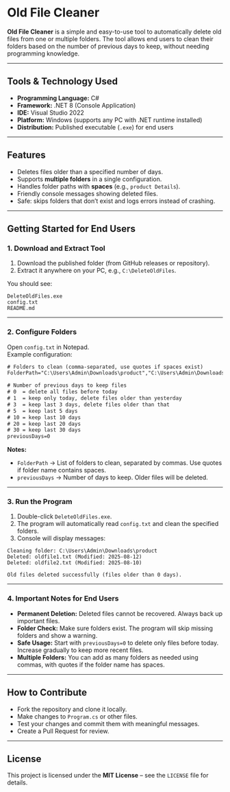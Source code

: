 # Old File Cleaner

**Old File Cleaner** is a simple and easy-to-use tool to automatically delete old files from one or multiple folders. The tool allows end users to clean their folders based on the number of previous days to keep, without needing programming knowledge.

---

## Tools & Technology Used

- **Programming Language:** C#
- **Framework:** .NET 8 (Console Application)
- **IDE:** Visual Studio 2022
- **Platform:** Windows (supports any PC with .NET runtime installed)
- **Distribution:** Published executable (`.exe`) for end users

---

## Features

- Deletes files older than a specified number of days.
- Supports **multiple folders** in a single configuration.
- Handles folder paths with **spaces** (e.g., `product Details`).
- Friendly console messages showing deleted files.
- Safe: skips folders that don’t exist and logs errors instead of crashing.

---

## Getting Started for End Users

### 1. Download and Extract Tool

1. Download the published folder (from GitHub releases or repository).
2. Extract it anywhere on your PC, e.g., `C:\DeleteOldFiles`.

You should see:

```
DeleteOldFiles.exe
config.txt
README.md
```

---

### 2. Configure Folders

Open `config.txt` in Notepad.\
Example configuration:

```txt
# Folders to clean (comma-separated, use quotes if spaces exist)
FolderPath="C:\Users\Admin\Downloads\product","C:\Users\Admin\Downloads\product Details"

# Number of previous days to keep files
# 0  = delete all files before today
# 1  = keep only today, delete files older than yesterday
# 3  = keep last 3 days, delete files older than that
# 5  = keep last 5 days
# 10 = keep last 10 days
# 20 = keep last 20 days
# 30 = keep last 30 days
previousDays=0
```

**Notes:**

- `FolderPath` → List of folders to clean, separated by commas. Use quotes if folder name contains spaces.
- `previousDays` → Number of days to keep. Older files will be deleted.

---

### 3. Run the Program

1. Double-click `DeleteOldFiles.exe`.
2. The program will automatically read `config.txt` and clean the specified folders.
3. Console will display messages:

```
Cleaning folder: C:\Users\Admin\Downloads\product
Deleted: oldfile1.txt (Modified: 2025-08-12)
Deleted: oldfile2.txt (Modified: 2025-08-10)

Old files deleted successfully (files older than 0 days).
```

---

### 4. Important Notes for End Users

- **Permanent Deletion:** Deleted files cannot be recovered. Always back up important files.
- **Folder Check:** Make sure folders exist. The program will skip missing folders and show a warning.
- **Safe Usage:** Start with `previousDays=0` to delete only files before today. Increase gradually to keep more recent files.
- **Multiple Folders:** You can add as many folders as needed using commas, with quotes if the folder name has spaces.

---

## How to Contribute

- Fork the repository and clone it locally.
- Make changes to `Program.cs` or other files.
- Test your changes and commit them with meaningful messages.
- Create a Pull Request for review.

---

## License

This project is licensed under the **MIT License** – see the `LICENSE` file for details.

